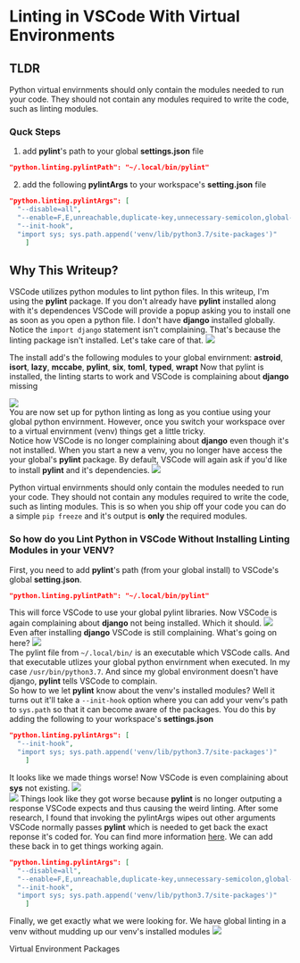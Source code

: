 # Linting in VSCode With Virtual Environments

## TLDR
Python virtual envirnments should only contain the modules needed to run your code. They should not contain any modules required to write the code, such as linting modules.
### Quck Steps
1. add **pylint**'s path to your global **settings.json** file
```json
"python.linting.pylintPath": "~/.local/bin/pylint"
```
2. add the following **pylintArgs** to your workspace's **setting.json** file
```json
"python.linting.pylintArgs": [
  "--disable=all",
  "--enable=F,E,unreachable,duplicate-key,unnecessary-semicolon,global-variable-not-assigned,unused-variable,binary-op-exception,bad-format-string,anomalous-backslash-in-string,bad-open-mode",
  "--init-hook",
  "import sys; sys.path.append('venv/lib/python3.7/site-packages')"
    ]
```

## Why This Writeup?
VSCode utilizes python modules to lint python files. In this writeup, I'm using the **pylint** package. If you don't already have **pylint** installed along with it's dependences VSCode will provide a popup asking you to install one as soon as you open a python file. I don't have **django** installed globally. Notice the `import django` statement isn't complaining. That's because the linting package isn't installed. Let's take care of that.
![](images/1.png)<br>

The install add's the following modules to your global envirnment:
**astroid**, **isort**, **lazy**, **mccabe**, **pylint**, **six**, **toml**, **typed**, **wrapt**
Now that pylint is installed, the linting starts to work and VSCode is complaining about **django** missing

![](images/2.png)<br>
You are now set up for python linting as long as you contiue using your global python envirnment. However, once you switch your workspace over to a virtual envirnment (venv) things get a little tricky.  <br>
Notice how VSCode is no longer complaining about **django** even though it's not installed. When you start a new a venv, you no longer have access the your global's **pylint** package. By default, VSCode will again ask if you'd like to install **pylint** and it's dependencies. 
![](images/3.png)<br>

Python virtual envirnments should only contain the modules needed to run your code. They should not contain any modules required to write the code, such as linting modules. This is so when you ship off your code you can do a simple `pip freeze` and it's output is __only__ the required modules.

### So how do you Lint Python in VSCode Without Installing Linting Modules in your VENV?
First, you need to add **pylint**'s path (from your global install) to VSCode's global **setting.json**.
```json
"python.linting.pylintPath": "~/.local/bin/pylint"
```
This will force VSCode to use your global pylint libraries. Now VSCode is again complaining about **django** not being installed. Which it should.
![](images/4.png)<br>
Even after installing **django** VSCode is still complaining. What's going on here?
![](images/5.png)<br>
The pylint file from `~/.local/bin/` is an executable which VSCode calls. And that executable utlizes your global python envirnment when executed. In my case `/usr/bin/python3.7`. And since my global environment doesn't have django, **pylint** tells VSCode to complain.<br> So how to we let **pylint** know about the venv's installed modules? Well it turns out it'll take a `--init-hook` option where you can add your venv's path to `sys.path` so that it can become aware of the packages. You do this by adding the following to your workspace's **settings.json**
```json
"python.linting.pylintArgs": [
  "--init-hook",
  "import sys; sys.path.append('venv/lib/python3.7/site-packages')"
    ]
```
It looks like we made things worse! Now VSCode is even complaining about **sys** not existing.
![](images/6a.png)<br>
![](images/6b.png)
Things look like they got worse because **pylint** is no longer outputing a response VSCode expects and thus causing the weird linting. After some research, I found that invoking the pylintArgs wipes out other arguments VSCode normally passes **pylint** which is needed to get back the exact reponse it's coded for. You can find more information [here](https://code.visualstudio.com/docs/python/linting#_default-pylint-rules). We can add these back in to get things working again.

```json
"python.linting.pylintArgs": [
  "--disable=all",
  "--enable=F,E,unreachable,duplicate-key,unnecessary-semicolon,global-variable-not-assigned,unused-variable,binary-op-exception,bad-format-string,anomalous-backslash-in-string,bad-open-mode",
  "--init-hook",
  "import sys; sys.path.append('venv/lib/python3.7/site-packages')"
    ]
```
Finally, we get exactly what we were looking for. We have global linting in a venv without mudding up our venv's installed modules
![](images/7.png)





Virtual Environment Packages